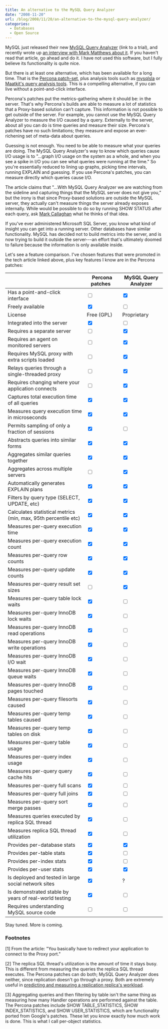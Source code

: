 ```yaml
---
title: An alternative to the MySQL Query Analyzer
date: "2008-11-20"
url: /blog/2008/11/20/an-alternative-to-the-mysql-query-analyzer/
categories:
  - Databases
  - Open Source
---
```

MySQL just released their new [MySQL Query Analyzer](http://www.mysql.com/trials/enterprise) (link to a trial), and recently wrote up [an interview with Mark Matthews about it](http://dev.mysql.com/tech-resources/interviews/interview_mark_matthews.html). If you haven't read that article, go ahead and do it. I have not used this software, but I fully believe its functionality is quite nice.

But there is at least one alternative, which has been available for a long time. That is the [Percona patch-set](http://www.percona.com/percona-lab.html), plus analysis tools such as [mysqlsla](http://hackmysql.com/mysqlsla) or [Maatkit's query analysis tools](http://www.maatkit.org/). This is a compelling alternative, if you can live without a point-and-click interface.

Percona's patches put the metrics-gathering where it should be: in the server. That's why Percona's builds are able to measure a lot of statistics that a Proxy-based solution can't capture. This information is not possible to get outside of the server. For example, you cannot use the MySQL Query Analyzer to measure the I/O caused by a query. Externally to the server, about all you can do is time queries and measure their size. Percona's patches have no such limitations; they measure and expose an ever-richening set of meta-data about queries.

Guessing is not enough. You need to be able to measure what your queries are doing. The MySQL Query Analyzer's way to know which queries cause I/O usage is to "...graph I/O usage on the system as a whole, and when you see a spike in I/O you can see what queries were running at the time." So you're essentially reduced to lining up graphs, picking time intervals, running EXPLAIN and guessing. If you use Percona's patches, you can measure directly which queries cause I/O.

The article claims that "...With MySQL Query Analyzer we are watching from the sideline and capturing things that the MySQL server does not give you," but the irony is that since Proxy-based solutions are outside the MySQL server, they actually can't measure things the server already exposes internally. While would be possible to do so by running SHOW STATUS after each query, ask [Mark Callaghan](http://mysqlha.blogspot.com/) what he thinks of that idea.

If you've ever administered Microsoft SQL Server, you know what kind of insight you can get into a running server. Other databases have similar functionality. MySQL has decided not to build metrics into the server, and is now trying to build it outside the server---an effort that's ultimately doomed to failure because the information is only available inside.

Let's see a feature comparison. I've chosen features that were promoted in the tech article linked above, plus key features I know are in the Percona patches:

| &nbsp;                                                                                   | Percona patches&nbsp;&nbsp;           | MySQL Query Analyzer                  |
| ---------------------------------------------------------------------------------------- | ------------------------------------- | ------------------------------------- |
| Has a point-and-click interface                                                          | <input type="checkbox" />             | <input type="checkbox" checked="1" /> |
| Freely available                                                                         | <input type="checkbox" checked="1" /> | <input type="checkbox" />             |
| License                                                                                  | Free (GPL)                            | Proprietary                           |
| Integrated into the server                                                               | <input type="checkbox" checked="1" /> | <input type="checkbox" />             |
| Requires a separate server                                                               | <input type="checkbox" />             | <input type="checkbox" checked="1" /> |
| Requires an agent on monitored servers                                                   | <input type="checkbox" />             | <input type="checkbox" checked="1" /> |
| Requires MySQL proxy with extra scripts loaded                                           | <input type="checkbox" />             | <input type="checkbox" checked="1" /> |
| Relays queries through a single-threaded proxy                                           | <input type="checkbox" />             | <input type="checkbox" checked="1" /> |
| Requires changing where your application connects | <input type="checkbox" />             | <input type="checkbox" checked="1" /> |
| Captures total execution time of all queries                                             | <input type="checkbox" checked="1" /> | <input type="checkbox" checked="1" /> |
| Measures query execution time in microseconds                                            | <input type="checkbox" checked="1" /> | <input type="checkbox" checked="1" /> |
| Permits sampling of only a fraction of sessions                                          | <input type="checkbox" checked="1" /> | <input type="checkbox" />             |
| Abstracts queries into similar forms                                                     | <input type="checkbox" checked="1" /> | <input type="checkbox" checked="1" /> |
| Aggregates similar queries together                                                      | <input type="checkbox" checked="1" /> | <input type="checkbox" checked="1" /> |
| Aggregates across multiple servers                                                       | <input type="checkbox" />             | <input type="checkbox" checked="1" /> |
| Automatically generates EXPLAIN plans                                                    | <input type="checkbox" checked="1" /> | <input type="checkbox" checked="1" /> |
| Filters by query type (SELECT, UPDATE, etc)                                              | <input type="checkbox" checked="1" /> | <input type="checkbox" checked="1" /> |
| Calculates statistical metrics (min, max, 95th percentile etc)                           | <input type="checkbox" checked="1" /> | <input type="checkbox" checked="1" /> |
| Measures per-query execution time                                                        | <input type="checkbox" checked="1" /> | <input type="checkbox" checked="1" /> |
| Measures per-query execution count                                                       | <input type="checkbox" checked="1" /> | <input type="checkbox" checked="1" /> |
| Measures per-query row counts                                                            | <input type="checkbox" checked="1" /> | <input type="checkbox" checked="1" /> |
| Measures per-query update counts                                                         | <input type="checkbox" checked="1" /> | <input type="checkbox" checked="1" /> |
| Measures per-query result set sizes                                                      | <input type="checkbox" />             | <input type="checkbox" checked="1" /> |
| Measures per-query table lock waits                                                      | <input type="checkbox" checked="1" /> | <input type="checkbox" />             |
| Measures per-query InnoDB lock waits                                                     | <input type="checkbox" checked="1" /> | <input type="checkbox" />             |
| Measures per-query InnoDB read operations                                                | <input type="checkbox" checked="1" /> | <input type="checkbox" />             |
| Measures per-query InnoDB write operations                                               | <input type="checkbox" checked="1" /> | <input type="checkbox" />             |
| Measures per-query InnoDB I/O wait                                                       | <input type="checkbox" checked="1" /> | <input type="checkbox" />             |
| Measures per-query InnoDB queue waits                                                    | <input type="checkbox" checked="1" /> | <input type="checkbox" />             |
| Measures per-query InnoDB pages touched                                                  | <input type="checkbox" checked="1" /> | <input type="checkbox" />             |
| Measures per-query filesorts caused                                                      | <input type="checkbox" checked="1" /> | <input type="checkbox" />             |
| Measures per-query temp tables caused                                                    | <input type="checkbox" checked="1" /> | <input type="checkbox" />             |
| Measures per-query temp tables on disk                                                   | <input type="checkbox" checked="1" /> | <input type="checkbox" />             |
| Measures per-query table usage                                                           | <input type="checkbox" checked="1" /> | <input type="checkbox" />             |
| Measures per-query index usage                                                           | <input type="checkbox" checked="1" /> | <input type="checkbox" />             |
| Measures per-query query cache hits                                                      | <input type="checkbox" checked="1" /> | <input type="checkbox" />             |
| Measures per-query full scans                                                            | <input type="checkbox" checked="1" /> | <input type="checkbox" />             |
| Measures per-query full joins                                                            | <input type="checkbox" checked="1" /> | <input type="checkbox" />             |
| Measures per-query sort merge passes                                                     | <input type="checkbox" checked="1" /> | <input type="checkbox" />             |
| Measures queries executed by replica SQL thread     | <input type="checkbox" checked="1" /> | <input type="checkbox" />             |
| Measures replica SQL thread utilization                                                    | <input type="checkbox" checked="1" /> | <input type="checkbox" />             |
| Provides per-database stats                                                              | <input type="checkbox" checked="1" /> | <input type="checkbox" checked="1" /> |
| Provides per-table stats                          | <input type="checkbox" checked="1" /> | <input type="checkbox" />             |
| Provides per-index stats                                                                 | <input type="checkbox" checked="1" /> | <input type="checkbox" />             |
| Provides per-user stats                                                                  | <input type="checkbox" checked="1" /> | <input type="checkbox" checked="1" /> |
| Is deployed and tested in large social network sites                                     | <input type="checkbox" checked="1" /> | ?                                     |
| Is demonstrated stable by years of real-world testing                                    | <input type="checkbox" checked="1" /> | <input type="checkbox" />             |
| Requires understanding MySQL source code                                                 | <input type="checkbox" />             | <input type="checkbox" />             |

Stay tuned. More is coming.

### Footnotes

<p id="footnote1">
  [1] From the article: "You basically have to redirect your application to connect to the Proxy port."
</p>

<p id="footnote2">
  [2] The replica SQL thread's utilization is the amount of time it stays busy. This is different from measuring the queries the replica SQL thread executes. The Percona patches can do both; MySQL Query Analyzer does neither, since replication doesn't go through a proxy. Both are extremely useful in <a href="http://www.mysqlperformanceblog.com/2008/10/08/three-ways-to-know-when-a-mysql-slave-is-about-to-start-lagging/">predicting and measuring a replication replica's workload</a>.
</p>

<p id="footnote3">
  [3] Aggregating queries and then filtering by table isn't the same thing as measuring how many Handler operations are performed against the table. The Percona patches include SHOW TABLE_STATISTICS, SHOW INDEX_STATISTICS, and SHOW USER_STATISTICS, which are functionality ported from Google's patches. These let you know exactly how much work is done. This is what I call per-object statistics.
</p>


